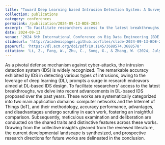 ```yaml
---
title: "Toward Deep Learning based Intrusion Detection System: A Survey"
collection: publications
category: conferences
permalink: /publication/2024-09-13-BDE-2024
excerpt: 'To facilitate researchers access to the latest breakthroughs, we delve into recent advancements in DL-based IDS proposed over the past years. These works are systematically categorized into two main application domains: computer networks and the Internet of Things (IoT), and their methodology, accuracy performance, advantages, and disadvantages undergo scrutiny in each work, fostering an insightful comparison. Subsequently, meticulous examination and deliberation are conducted on the shared traits and distinctive features across these works. Drawing from the collective insights gleaned from the reviewed literature, the current developmental landscape is synthesized, and prospective research directions for future works are delineated in the conclusion.'
date: 2024-09-13
venue: '2024 6th International Conference on Big Data Engineering (BDE 2024)'
slidesurl: 'http://academicpages.github.io/files/slide-2024-09-13-BDE-2024.pdf'
paperurl: 'https://dl.acm.org/doi/pdf/10.1145/3688574.3688578'
citation: 'Li, Z., Fang, W., Zhu, C., Song, G., & Zhang, W. (2024, July). Toward Deep Learning based Intrusion Detection System: A Survey. In Proceedings of the 2024 6th International Conference on Big Data Engineering (pp. 25-32).'
---
```


As a pivotal defense mechanism against cyber-attacks, the intrusion detection system (IDS) is widely recognized. The remarkable accuracy exhibited by IDS in detecting various types of intrusions, owing to the leverage of deep learning (DL), prompts a surge in research endeavors aimed at DL-based IDS design. To facilitate researchers' access to the latest breakthroughs, we delve into recent advancements in DL-based IDS proposed over the past years. These works are systematically categorized into two main application domains: computer networks and the Internet of Things (IoT), and their methodology, accuracy performance, advantages, and disadvantages undergo scrutiny in each work, fostering an insightful comparison. Subsequently, meticulous examination and deliberation are conducted on the shared traits and distinctive features across these works. Drawing from the collective insights gleaned from the reviewed literature, the current developmental landscape is synthesized, and prospective research directions for future works are delineated in the conclusion.
